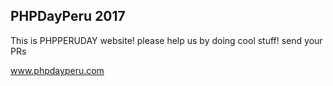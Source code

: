 PHPDayPeru 2017
---------------
This is PHPPERUDAY website! please help us by doing cool stuff! send your PRs

www.phpdayperu.com
